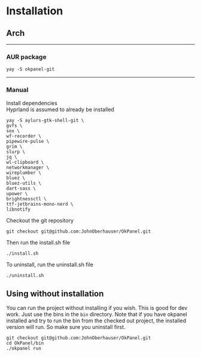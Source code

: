 # Installation

## Arch

---

### AUR package

```
yay -S okpanel-git
```

---

### Manual

Install dependencies    
Hyprland is assumed to already be installed
```
yay -S aylurs-gtk-shell-git \
gvfs \
sox \
wf-recorder \
pipewire-pulse \
grim \
slurp \
jq \
wl-clipboard \
networkmanager \
wireplumber \
bluez \
bluez-utils \
dart-sass \
upower \
brightnessctl \
ttf-jetbrains-mono-nerd \
libnotify
```

Checkout the git repository

```
git checkout git@github.com:JohnOberhauser/OkPanel.git
```

Then run the install.sh file
```
./install.sh
```

To uninstall, run the uninstall.sh file

```
./uninstall.sh
```

## Using without installation

You can run the project without installing if you wish.  This is good for dev work.  Just use the bins in the 
`bin` directory.  Note that if you have okpanel installed and try to run the bin from the checked out project,
the installed version will run.  So make sure you uninstall first.

```
git checkout git@github.com:JohnOberhauser/OkPanel.git
cd OkPanel/bin
./okpanel run
```
